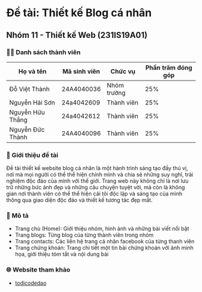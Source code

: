 # Đề tài: Thiết kế Blog cá nhân
## Nhóm 11 - Thiết kế Web (231IS19A01)
### :raising_hand_man:	Danh sách thành viên
| Họ và tên | Mã sinh viên | Chức vụ | Phần trăm đóng góp |
|--------------|-------|------|-------|
| Đỗ Việt Thành | 24A4040036 | Nhóm trưởng | 25% |
| Nguyễn Hải Sơn | 24a4042609 | Thành viên | 25% |
| Nguyễn Hữu Thắng | 24a4042612 | Thành viên | 25% |
| Nguyễn Đức Thành | 24A4040096 | Thành viên | 25% |
### :open_book:	Giới thiệu đề tài
Đề tài thiết kế website blog cá nhân là một hành trình sáng tạo đầy thú vị, nơi mà mọi người có thể thể hiện chính mình và chia sẻ những suy nghĩ, trải nghiệm độc đáo của mình với thế giới. Trang web này không chỉ là nơi lưu trữ những bức ảnh đẹp và những câu chuyện tuyệt vời, mà còn là không gian nơi thành viên có thể thể hiện cái tôi độc lập và sáng tạo của mình thông qua giao diện độc đáo và thiết kế tương tác đẹp mắt.
### :page_facing_up: Mô tả
- Trang chủ (Home): Giới thiệu nhóm, hình ảnh và những bài viết nổi bật
- Trang blogs: Từng blog của từng thành viên trong nhóm
- Trang contacts: Các liên hệ trang cá nhân facebook của từng thanh viên
- Trang chứng khoán: Trang chi tiết một tin bài chứng khoán với ảnh minh họa, giới thiệu tóm tắt và nội dung bài
### :globe_with_meridians: Website tham khảo
- [todicodedao](https://toidicodedao.com/)
